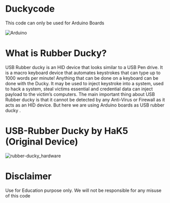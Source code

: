 # Duckycode

This code can only be used for Arduino Boards

![Arduino](https://user-images.githubusercontent.com/86152101/192807955-7f3fa92c-2807-4f5d-b392-eb9d544fa174.jpg)



# What is Rubber Ducky?
USB Rubber ducky is an HID device that looks similar to a USB Pen drive. It is a macro keyboard device that automates keystrokes that can type up to 1000 words per minute! Anything that can be done on a keyboard can be done with the Ducky. It may be used to inject keystroke into a system, used to hack a system, steal victims essential and credential data can inject payload to the victim’s computers. The main important thing about USB Rubber ducky is that it cannot be detected by any Anti-Virus or Firewall as it acts as an HID device. But here we are using Arduino boards as USB rubber ducky .


# USB-Rubber Ducky by HaK5 (Original Device)




![rubber-ducky_hardware](https://user-images.githubusercontent.com/86152101/192810658-1a95ac51-f99c-4b62-a5af-61d03969da50.jpg)


# Disclaimer
 Use for Education purpose only.
 We will not be responsible for any misuse of this code
